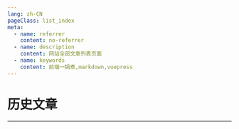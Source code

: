 ```yaml
---
lang: zh-CN
pageClass: list_index
meta:
  - name: referrer
    content: no-referrer
  - name: description
    content: 网站全部文章列表页面
  - name: keywords
    content: 前端一锅煮,markdown,vuepress
---
```


# 历史文章

***

<style lang="less">
    .list_index{
        .cont{
            ol{
                list-style: none;
                padding-left: 0;
            }
            .list_num{
                margin-right: 5px;
            }
            .date{
                margin-left: 10px;
                color: #666;
                font-size: 14px;
            }
        }
        .pageIndex{
            margin-top: 20px;
            .btn{
                cursor: pointer;
                font-size: 14px;
                color: #3eaf7c;
                margin-right: 10px;
            }
            .disable{
                color: #666;
            }
        }
    }
</style>

<template>
    <div class="cont">
        <ol>
            <li v-for="(item, index) in lists">
                <span class="list_num">{{pages + index + 1}}.</span>
                <a href="javascript:;" @click="go(item.url)">{{item.name}}</a>
                <span class="date">{{item.date}}</span>
            </li>
        </ol>
        <div class="pageIndex">
            <span class="btn" @click="prev" :class="prevDisable ? 'disable' : ''">上一页</span>
            <span class="btn" @click="next" :class="nextDisable ? 'disable' : ''">下一页</span>
            <span class="btn">{{curPage}}</span>
            <span class="btn">共 {{totalPage}} 页</span>
        </div>
    </div>
</template>

<script>
    export default {
        data() {
            return {
                datas: [
                    {
                        name: '我的前端一天',
                        url: '/page/list/feday.html',
                        date: '2021-12-04',
                    },
                    {
                        name: '从零配置前端开发环境-Mac',
                        url: '/page/list/mac.html',
                        date: '2021-09-05',
                    },
                    {
                        name: '二论命名之下划线',
                        url: '/page/list/underline.html',
                        date: '2021-09-04',
                    },
                    {
                        name: '小思三则',
                        url: '/page/life/think.html',
                        date: '2021-08-30',
                    },
                    {
                        name: 'Mac 开机自启动',
                        url: '/page/list/maclist.html',
                        date: '2021-07-17',
                    },
                    {
                        name: '敏捷开发扫盲',
                        url: '/page/life/aglie.html',
                        date: '2021-04-28',
                    },
                    {
                        name: '你是怎么变自律的？',
                        url: '/page/life/discipline.html',
                        date: '2021-04-20',
                    },
                    {
                        name: 'MongoDB 只读权限设置',
                        url: '/page/node/power.html',
                        date: '2021-04-20',
                    },
                    {
                        name: 'Node.js 性能优化',
                        url: '/page/node/perf.html',
                        date: '2021-04-04',
                    },
                    {
                        name: ' Node.js 多进程',
                        url: '/page/node/process.html',
                        date: '2021-04-04',
                    },
                    {
                        name: '从一次攻击看前端安全问题',
                        url: '/page/node/security.html',
                        date: '2021-04-03',
                    },
                    {
                        name: 'HTTP、HTTP2、HTTPS全解析',
                        url: '/page/node/http.html',
                        date: '2021-04-03',
                    },
                    {
                        name: '深入理解事件循环机制',
                        url: '/page/node/loop.html',
                        date: '2021-04-02',
                    },
                    {
                        name: 'V8 内存管理和垃圾回收机制',
                        url: '/page/node/v8.html',
                        date: '2021-04-02',
                    },
                    {
                        name: 'Koa 洋葱模型',
                        url: '/page/node/onion.html',
                        date: '2021-04-02',
                    },
                    {
                        name: '十二规划',
                        url: '/page/life/plan.html',
                        date: '2021-03-22',
                    },
                    {
                        name: '一眼万年之生命的长度',
                        url: '/page/life/time.html',
                        date: '2021-03-21',
                    },
                    {
                        name: 'JS 原型链',
                        url: '/page/list/prototype.html',
                        date: '2021-03-13',
                    },
                    {
                        name: '自信的锚点',
                        url: '/page/life/confidence.html',
                        date: '2021-03-07',
                    },
                    {
                        name: 'SSO 单点登录',
                        url: '/page/list/sso.html',
                        date: '2021-03-06',
                    },
                    {
                        name: '优化 NPM 运行脚本',
                        url: '/page/list/npm_run.html',
                        date: '2021-03-06',
                    },
                    {
                        name: 'ES2015~ES2021 各阶段新特性',
                        url: '/page/list/es6.html',
                        date: '2021-03-05',
                    },
                    {
                        name: '移动端UI设计规范',
                        url: '/page/list/fe_design.html',
                        date: '2020-11-01',
                    },
                    {
                        name: '前后端命名最佳实践',
                        url: '/page/list/fe_server_name.html',
                        date: '2020-10-30',
                    },
                    {
                        name: '前后端上线必检清单',
                        url: '/page/list/fe_server_check.html',
                        date: '2020-10-20',
                    },
                    {
                        name: '今天，从有趣的灵魂开始',
                        url: '/page/life/soul.html',
                        date: '2020-10-08',
                    },
                    {
                        name: '从自如搬家看代码整洁之道',
                        url: '/page/list/code_review.html',
                        date: '2020-08-22',
                    },
                    {
                        name: '挑战大厂第3篇-new、call、create等常见函数的内部实现',
                        url: '/page/challenge/fn.html',
                        date: '2020-04-08',
                    },
                    {
                        name: '挑战大厂第2篇-手动实现promise.all',
                        url: '/page/challenge/promise_all.html',
                        date: '2020-04-07',
                    },
                    {
                        name: '挑战大厂第1篇-js树结构互转',
                        url: '/page/challenge/three.html',
                        date: '2020-04-06',
                    },
                    {
                        name: '前端标准规范-v1.0',
                        url: '/page/list/fe.html',
                        date: '2019-11-19',
                    },
                    {
                        name: 'vscode 使用指南',
                        url: '/page/list/vscode.html',
                        date: '2019-10-01',
                    },
                    {
                        name: 'js 拾遗',
                        url: '/page/list/base_summary.html',
                        date: '2019-06-28',
                    },
                    {
                        name: '听说你在找工作',
                        url: '/page/list/need_work.html',
                        date: '2019-04-07',
                    },
                    {
                        name: 'JS 加法知多少？',
                        url: '/page/list/add.html',
                        date: '2019-03-06',
                    },
                    {
                        name: 'App 二三记~',
                        url: '/page/list/app.html',
                        date: '2019-02-06',
                    },
                    {
                        name: '前端修炼之路',
                        url: '/page/list/fe_up.html',
                        date: '2019-01-28',
                    },
                    {
                        name: 'npm cnpm npx nvm 傻傻分不清',
                        url: '/page/list/npm.html',
                        date: '2019-01-16',
                    },
                    {
                        name: '经典资源收藏',
                        url: '/page/list/source_link.html',
                        date: '2018-11-27',
                    },
                    {
                        name: 'webpack4 一点通',
                        url: '/page/list/webpack4.html',
                        date: '2018-11-21',
                    },
                    {
                        name: '网贷理财平台收益概览',
                        url: '/page/list/money_rate.html',
                        date: '2018-11-19',
                    },
                    {
                        name: 'vue 无痕刷新',
                        url: '/page/list/vue_reload.html',
                        date: '2018-11-16',
                    },
                    {
                        name: '前端项目模板',
                        url: '/page/list/project_template.html',
                        date: '2018-11-15',
                    },
                    {
                        name: 'Vue ui 大法哪家强？',
                        url: '/page/list/vue_ui_contrast.html',
                        date: '2018-11-03',
                    },
                    {
                        name: 'css 布局：两边固定中间自适应',
                        url: '/page/list/css_layout_two.html',
                        date: '2018-10-16',
                    },
                    {
                        name: 'Shell 脚本编写教程',
                        url: '/page/list/sh.html',
                        date: '2018-10-11',
                    },
                    {
                        name: 'Markdown 表情代码',
                        url: '/page/list/emoji.html',
                        date: '2018-10-11',
                    },
                ],
                lists: [],
                prevDisable: false,
                nextDisable: false,
                totalPage: 0,
                pages: 0,
                curPage: 1,
            }
        },
        mounted() {
            this.totalPage = Math.ceil(this.datas.length / 20);
            this.curPage = Number(localStorage.getItem('page')) || 1;
            this.getLists(this.curPage);
            this.clear();
        },
        methods: {
            getLists(page) {
                localStorage.setItem('page', page);
                this.pages = (page - 1)*20;
                this.lists = this.datas.slice(this.pages, this.pages + 20);
            },
            clear() {
                this.limitPrev();
                this.limitNext();
            },
            limitPrev() {
                if (this.curPage <= 1) {
                    this.prevDisable = true
                    return false
                } else {
                    this.prevDisable = false
                    return true
                }
            },
            limitNext() {
                if (this.curPage >= this.totalPage) {
                    this.nextDisable = true
                    return false
                } else {
                    this.nextDisable = false
                    return true
                }
            },
            prev() {
                if (this.limitPrev()) {
                    this.curPage -= 1;
                    this.getLists(this.curPage);
                    this.clear();
                }
            },
            next() {
                if (this.limitNext()) {
                    this.curPage += 1;
                    this.getLists(this.curPage);
                    this.clear();
                }
            },
            go(url) {
                this.$router.push(url);
            }
        }
    }
</script>

